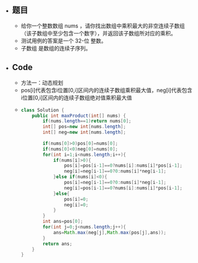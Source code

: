 - ## 题目
	- 给你一个整数数组 nums ，请你找出数组中乘积最大的非空连续子数组（该子数组中至少包含一个数字），并返回该子数组所对应的乘积。
	- 测试用例的答案是一个 32-位 整数。
	- 子数组 是数组的连续子序列。
- ## Code
	- 方法一：动态规划
	- pos[i]代表包含i位置[0,i]区间内的连续子数组乘积最大值，neg[i]代表包含i位置[0,i]区间内的连续子数组绝对值乘积最大值
	- ```java
	  class Solution {
	      public int maxProduct(int[] nums) {
	          if(nums.length==1)return nums[0];
	          int[] pos=new int[nums.length];
	          int[] neg=new int[nums.length];
	          
	          if(nums[0]>0)pos[0]=nums[0];
	          if(nums[0]<0)neg[0]=nums[0];
	          for(int i=1;i<nums.length;i++){
	              if(nums[i]>0){
	                  pos[i]=pos[i-1]==0?nums[i]:nums[i]*pos[i-1];
	                  neg[i]=neg[i-1]==0?0:nums[i]*neg[i-1];
	              }else if(nums[i]<0){
	                  pos[i]=neg[i-1]==0?0:nums[i]*neg[i-1];
	                  neg[i]=pos[i-1]==0?nums[i]:nums[i]*pos[i-1];
	              }else{
	                  pos[i]=0;
	                  neg[i]=0;
	              }
	          }
	          int ans=pos[0];
	          for(int j=0;j<nums.length;j++){
	              ans=Math.max(neg[j],Math.max(pos[j],ans));
	          }
	          return ans;
	      }
	  }
	  ```
